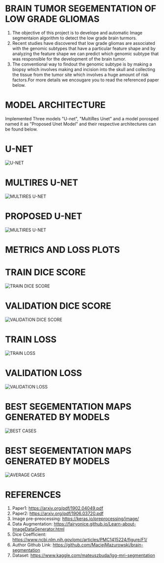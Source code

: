 # BRAIN TUMOR SEGEMENTATION OF LOW GRADE GLIOMAS

1. The objective of this project is to develope and automatic Image segmentaion algorithm to detect the low grade brain turmors. 
2. Recent studies have discovered that low grade gliomas are associated with the genomic subtypes that have a particular feature shape and by analyzing the feature shape we can predict which genomic subtype that was responsible for the development of the brain tumor. 
3. The conventional way to findout the genomic subtype is by making a biopsy which involves making and incision into the skull and collecting the tissue from the tumor site which involves a huge amount of risk factors.For more details we encougare you to read the referenced paper below.

# MODEL ARCHITECTURE
Implemented Three models "U-net", "MultiRes Unet" and a model porosped named it as "Proposed Unet Model" and their respective architectures can be found below.

# U-NET
![U-NET](ModelArchitectures/Unet_model.png)

# MULTIRES U-NET
![MULTIRES U-NET](ModelArchitectures/Multires_unet.png)

# PROPOSED U-NET
![MULTIRES U-NET](ModelArchitectures/Proposed_model.png)

# METRICS AND LOSS PLOTS
# TRAIN DICE SCORE
![TRAIN DICE SCORE](Results/Plots/TRAIN_Dice_score.png)

# VALIDATION DICE SCORE
![VALIDATION DICE SCORE](Results/Plots/VALIDATION_Dice_score.png)

# TRAIN LOSS
![TRAIN LOSS](Results/Plots/TRAINLOSS.png)

# VALIDATION LOSS
![VALIDATION LOSS](Results/Plots/VALLOSS.png)

# BEST SEGEMENTATION MAPS GENERATED BY MODELS
![BEST CASES](Results/Images/best_image.gif)

# BEST SEGEMENTATION MAPS GENERATED BY MODELS
![AVERAGE CASES](Results/Images/worst_image.gif)


# REFERENCES
1. Paper1: https://arxiv.org/pdf/1902.04049.pdf
2. Paper2: https://arxiv.org/pdf/1906.03720.pdf
3. Image pre-preocessing: https://keras.io/preprocessing/image/
4. Data Augmentation: https://fairyonice.github.io/Learn-about-ImageDataGenerator.html
5. Dice Coefficient: https://www.ncbi.nlm.nih.gov/pmc/articles/PMC1415224/figure/F1/
6. Author Github Link: https://github.com/MaciejMazurowski/brain-segmentation
7. Dataset: https://www.kaggle.com/mateuszbuda/lgg-mri-segmentation
